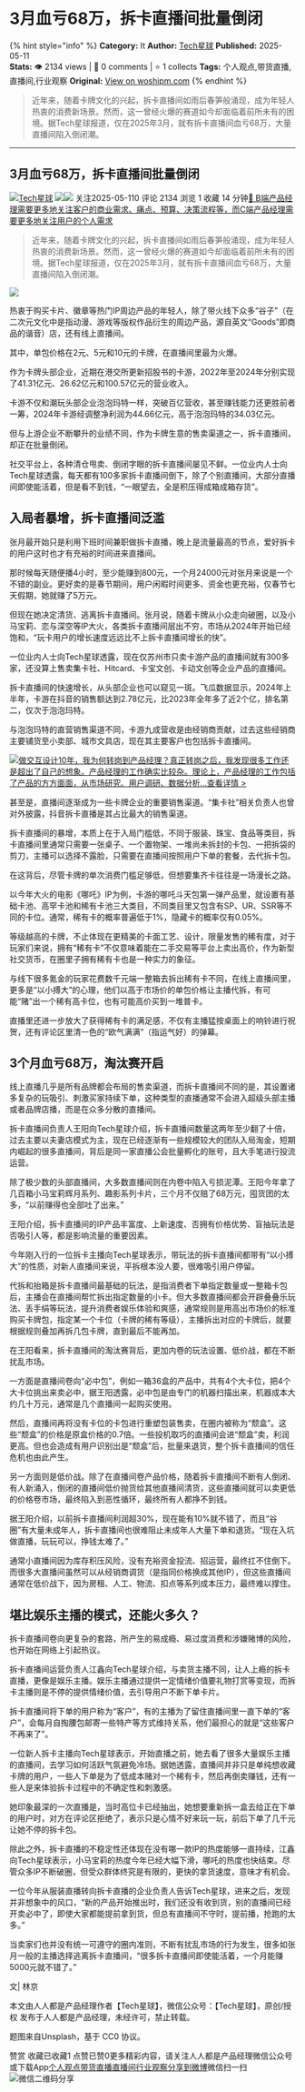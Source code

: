 # 3月血亏68万，拆卡直播间批量倒闭
{% hint style="info" %}
**Category:** It
**Author:** [Tech星球](https://www.woshipm.com/u/877709)
**Published:** 2025-05-11  
**Stats:** 👁️ 2134 views | 💬 0 comments | ⭐ 1 collects
**Tags:** 个人观点,带货直播,直播间,行业观察
**Original:** [View on woshipm.com](https://www.woshipm.com/it/6215255.html)
{% endhint %}
> 近年来，随着卡牌文化的兴起，拆卡直播间如雨后春笋般涌现，成为年轻人热衷的消费新场景。然而，这一曾经火爆的赛道如今却面临着前所未有的困境。据Tech星球报道，仅在2025年3月，就有拆卡直播间血亏68万，大量直播间陷入倒闭潮。

---

## 3月血亏68万，拆卡直播间批量倒闭

[![](https://image.woshipm.com/wp-files/2019/08/zcNGincDWsV6RgnzUtHU.jpg!/both/72x72)](https://www.woshipm.com/u/877709)[Tech星球](https://www.woshipm.com/u/877709) ![](https://static.woshipm.com/tag/1122_1@2x.png)![](https://static.woshipm.com/tag/2104_1@2x.png) 关注2025-05-110 评论 2134 浏览 1 收藏 14 分钟[🔗 B端产品经理需要更多地关注客户的商业需求、痛点、预算、决策流程等，而C端产品经理需要更多地关注用户的个人需求](https://ke.qidianla.com/courses/bcpm)

> 近年来，随着卡牌文化的兴起，拆卡直播间如雨后春笋般涌现，成为年轻人热衷的消费新场景。然而，这一曾经火爆的赛道如今却面临着前所未有的困境。据Tech星球报道，仅在2025年3月，就有拆卡直播间血亏68万，大量直播间陷入倒闭潮。

![](https://image.woshipm.com/2024/05/31/3c856766-1ef2-11ef-b7a4-00163e142b65.png)

热衷于购买卡片、徽章等热门IP周边产品的年轻人，除了带火线下众多“谷子”（在二次元文化中是指动漫、游戏等版权作品衍生的周边产品，源自英文“Goods”即商品的谐音）店，还有线上直播间。

其中，单包价格在2元、5元和10元的卡牌，在直播间里最为火爆。

作为卡牌头部企业，近期在港交所更新招股书的卡游，2022年至2024年分别实现了41.31亿元、26.62亿元和100.57亿元的营业收入。

卡游不仅和潮玩头部企业泡泡玛特一样，突破百亿营收，甚至赚钱能力还更胜前者一筹，2024年卡游经调整净利润为44.66亿元，高于泡泡玛特的34.03亿元。

但与上游企业不断攀升的业绩不同，作为卡牌生意的售卖渠道之一，拆卡直播间，却正在批量倒闭。

社交平台上，各种清仓甩卖、倒闭字眼的拆卡直播间屡见不鲜。一位业内人士向Tech星球透露，每天都有100多家拆卡直播间倒下，除了个别直播间，大部分直播间即使能活着，但是看不到钱，“一眼望去，全是积压得成箱成箱存货”。

## 入局者暴增，拆卡直播间泛滥

张月最开始只是利用下班时间兼职做拆卡直播，晚上是流量最高的节点，爱好拆卡的用户这时也才有充裕的时间进来直播间。

那时候每天随便播4小时，至少能赚到800元，一个月24000元对张月来说是一个不错的副业。更好卖的是春节期间，用户闲暇时间更多、资金也更充裕，仅春节七天假期，她就赚了5万元。

但现在她决定清货、逃离拆卡直播间。张月说，随着卡牌从小众走向破圈，以及小马宝莉、恋与深空等IP大火，各类拆卡直播间层出不穷，市场从2024年开始已经饱和，“玩卡用户的增长速度远远比不上拆卡直播间增长的快”。

一位业内人士向Tech星球透露，现在仅苏州市只卖卡游产品的直播间就有300多家，还没算上售卖集卡社、Hitcard、卡宝文创、卡动文创等企业产品的直播间。

拆卡直播间的快速增长，从头部企业也可以窥见一斑。飞瓜数据显示，2024年上半年，卡游在抖音的销售额达到2.78亿元，比2023年全年多了近2个亿，排名第二，仅次于泡泡玛特。

与泡泡玛特的直营销售渠道不同，卡游九成营收是由经销商贡献，过去这些经销商主要铺货至小卖部、城市文具店，现在其主要客户也包括拆卡直播间。

[![](https://image.woshipm.com/2023/08/02/769bf6f4-30e6-11ee-b3cb-00163e0b5ff3.png)做交互设计10年，我为何转岗到产品经理？真正转岗之后，我发现很多工作还是超出了自己的想象。产品经理的工作确实比较杂。理论上，产品经理的工作包括了产品的方方面面，从市场研究、用户调研、数据分析...查看详情 >](https://ke.qidianla.com/courses/bcpm)

甚至是，直播间逐渐成为一些卡牌企业的重要销售渠道。“集卡社”相关负责人也曾对外披露，抖音拆卡直播是其占比最大的销售渠道。

拆卡直播间的暴增，本质上在于入局门槛低，不同于服装、珠宝、食品等类目，拆卡直播间里通常只需要一张桌子、一个置物架、一堆尚未拆封的卡包、一把拆袋的剪刀，主播可以选择不露脸，只需要在直播间按照用户下单的套餐，去代拆卡包。

在这背后，尽管卡牌的单次消费门槛足够低，但想要集齐卡往往是一场漫长之路。

以今年大火的电影《哪吒》IP为例，卡游的哪吒斗天包第一弹产品里，就设置有基础卡池、高罕卡池和稀有卡池三大类目，不同类目里又包含有SP、UR、SSR等不同的卡位。通常，稀有卡的概率普遍低于1%，隐藏卡的概率仅有0.05%。

等级越高的卡牌，不止体现在更精美的卡面工艺、设计，限量发售的稀有度，对于玩家们来说，拥有“稀有卡”不仅意味着能在二手交易等平台上卖出高价，作为新型社交货币，在圈里子拥有稀有卡也是一种实力的象征。

与线下很多氪金的玩家花费数千元端一整箱去拆出稀有卡不同，在线上直播间里，更多是“以小搏大”的心理，他们以高于市场价的单包价格让主播代拆，有可能“赌”出一个稀有高卡位，也有可能高价买到一堆普卡。

直播里还进一步放大了获得稀有卡的满足感，不仅有主播猛按桌面上的响铃进行祝贺，还有评论区里清一色的“欧气满满”（指运气好）的弹幕。

## 3个月血亏68万，淘汰赛开启

线上直播几乎是所有品牌都会布局的售卖渠道，而拆卡直播间不同的是，其设置诸多复杂的玩吸引、刺激买家持续下单，这种类型的直播通常不会进入超级头部主播或者品牌店播，而是在众多分散的直播间。

拆卡直播间负责人王阳向Tech星球介绍，拆卡直播间数量这两年至少翻了十倍，过去主要以夫妻店模式为主，现在已经逐渐有一些规模较大的团队入局淘金，短期内崛起的很多直播间，背后是同一家直播公会批量孵化的账号，且大手笔进行投流运营。

除了极少数的头部直播间，大多数直播间则在内卷中陷入亏损泥潭。王阳今年拿了几百箱小马宝莉辉月系列、趣影系列卡片，三个月不仅赔了68万元，囤货团的太多，“以前赚得也全部吐了出来。”

王阳介绍，拆卡直播间的IP产品丰富度、上新速度、否拥有价格优势、盲抽玩法是否吸引人等，都是影响流量的重要因素。

今年刚入行的一位拆卡主播向Tech星球表示，带玩法的拆卡直播间都带有“以小搏大”的性质，对新人直播间来说，平拆根本没人要，很难吸引用户停留。

代拆和抬箱是拆卡直播间最基础的玩法，是指消费者下单指定数量或一整箱卡包后，主播会在直播间帮忙拆出指定数量的小卡。但大多数直播间都会开辟叠叠乐玩法、丢手绢等玩法，提升消费者娱乐体验和爽感，通常规则是用高出市场价的标准购买卡牌包，指定某一个卡位（卡牌的稀有等级），主播拆出对应的卡牌后，就要根据规则叠加再拆几包卡牌，直到最后不能再加。

在王阳看来，拆卡直播间的淘汰赛背后，更加内卷的玩法设置、低价战，都在不断扰乱市场。

一方面是直播间卷向“必中包”，例如一箱36盒的产品中，共有4个大卡位，把4个大卡位挑出来卖必中，据王阳透露，必中包是由专门的机器扫描出来，机器成本大约几十万元，通常是几个直播间一起购买使用。

然后，直播间再将没有卡位的卡包进行重塑包装售卖，在圈内被称为“颓盒”。这些“颓盒”的价格是原盒价格的0.7倍。一些投机取巧的直播间会进“颓盒”卖，利润更高。但也会造成有用户识别出是“颓盒”后，批量来退货，整个拆卡直播间的信任危机也由此产生。

另一方面则是低价战。除了在直播间卷产品价格，随着拆卡直播间不断有人倒闭、有人新涌入，倒闭的直播间低价抛货给其他直播间清货，这些直播间就可以卖更低的价格卷市场，最终陷入到恶性循环，最终所有人都挣不到钱。

据王阳介绍，以前拆卡直播间利润超30%，现在能有10%就不错了，而且“谷圈”有大量未成年人，拆卡直播间也很难阻止未成年人大量下单和退货。“现在入坑做直播，玩玩可以，挣钱太难了。”

通常小直播间因为库存积压风险，没有充裕资金投流、招运营，最终扛不住倒下。而很多大直播间虽然可以从经销商调货（是指同价格换成其他IP），但这些直播间通常在低价战下，因为房租、人工、物流、扣点等系列成本压力，最终难以撑住。

## 堪比娱乐主播的模式，还能火多久？

拆卡直播间卷向更复杂的套路，所产生的易成瘾、易过度消费和涉嫌赌博的风险，也开始在网络上引起热议。

拆卡直播间运营负责人江鑫向Tech星球介绍，与卖货主播不同，让人上瘾的拆卡直播，更像是娱乐主播。娱乐主播通过提供一定情绪价值要礼物打赏等变现，而拆卡主播则是不停的提供情绪价值，去引导用户不断下单卡片。

拆卡直播间将下单的用户称为“客户”，有的主播为了留住直播间里一直下单的“客户”，会每月自掏腰包邮寄一些特产等方式维持关系，他们最担心的就是“这些客户不再来了”。

一位新人拆卡主播向Tech星球表示，开始直播之前，她去看了很多大量娱乐主播的直播间，去学习如何活跃气氛避免冷场。据她透露，直播间并非只是单纯想收藏卡牌的用户，一些人下单是为了低成本赌对一个稀有卡，然后再倒卖赚钱，还有一些人是来体验拆卡过程中的不确定性和刺激感。

她印象最深的一次直播是，当时高位卡已经抽出，她想要重新拆一盒去给正在下单的用户时，对方在评论区拒绝了，表示只是心情不好来玩一玩，前后下单了几千元让她不停的拆卡包。

除此之外，拆卡直播的不稳定性还体现在没有哪一款IP的热度能够一直持续，江鑫向Tech星球表示，小马宝莉的热度今年已经大幅下滑，哪吒的热度也快结束。尽管众多IP不断破圈，但受众群体终究是有限的，更快的拿货速度，意味才有机会。

一位今年从服装直播转向拆卡直播的企业负责人告诉Tech星球，进来之后，发现并非想象中的风口，“新的产品开始推出时，我们还没有收到货，别的直播间已经开卖必中了，即使大家都能提前拿到货，但总有直播间不守时，提前播，抢跑的太多。”

当卖家们也并没有统一可遵守的圈内准则，不断有扰乱市场的行为发生，很多如张月一般的主播选择逃离拆卡直播间，“很多拆卡直播间即使能活着，一个月能赚5000元就不错了。”

文| 林京

本文由人人都是产品经理作者【Tech星球】，微信公众号：【Tech星球】，原创/授权 发布于人人都是产品经理，未经许可，禁止转载。

题图来自Unsplash，基于 CC0 协议。

赞赏 收藏已收藏1 点赞已赞0更多精彩内容，请关注人人都是产品经理微信公众号或下载App[个人观点](https://www.woshipm.com/tag/%e4%b8%aa%e4%ba%ba%e8%a7%82%e7%82%b9)[带货直播](https://www.woshipm.com/tag/%e5%b8%a6%e8%b4%a7%e7%9b%b4%e6%92%ad)[直播间](https://www.woshipm.com/tag/%e7%9b%b4%e6%92%ad%e9%97%b4)[行业观察](https://www.woshipm.com/tag/%e8%a1%8c%e4%b8%9a%e8%a7%82%e5%af%9f)[分享到微博](https://service.weibo.com/share/share.php?appkey=2775287854&title=3月血亏68万，拆卡直播间批量倒闭&url=https://www.woshipm.com/it/6215255.html&pic=https://image.woshipm.com/2024/05/31/3c856766-1ef2-11ef-b7a4-00163e142b65.png)微信扫一扫![微信二维码](https://api.pwmqr.com/qrcode/create/?url=https://www.woshipm.com/it/6215255.html)分享